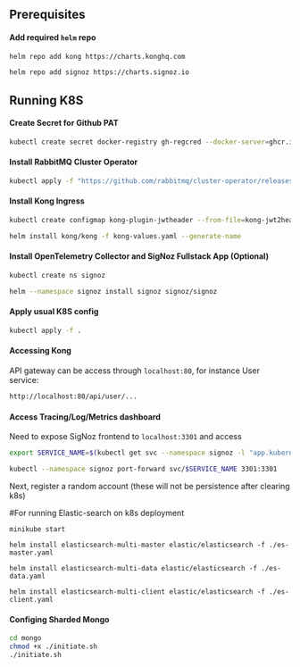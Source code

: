 
## Prerequisites


#### Add required `helm` repo

```bash
helm repo add kong https://charts.konghq.com
```

``` bash
helm repo add signoz https://charts.signoz.io
```

## Running K8S

#### Create Secret for Github PAT

```bash
kubectl create secret docker-registry gh-regcred --docker-server=ghcr.io --docker-username=GITHUB_USERNAME --docker-password=GITHUB_PAT
```


#### Install RabbitMQ Cluster Operator
```bash
kubectl apply -f "https://github.com/rabbitmq/cluster-operator/releases/latest/download/cluster-operator.yml"   
```

#### Install Kong Ingress

```bash
kubectl create configmap kong-plugin-jwtheader --from-file=kong-jwt2header

helm install kong/kong -f kong-values.yaml --generate-name
```

#### Install OpenTelemetry Collector and SigNoz Fullstack App (Optional)
```bash
kubectl create ns signoz

helm --namespace signoz install signoz signoz/signoz
```
#### Apply usual K8S config

```bash
kubectl apply -f .
```

#### Accessing Kong

API gateway can be access through `localhost:80`, for instance User service:

```bash
http://localhost:80/api/user/...
```

#### Access Tracing/Log/Metrics dashboard
Need to expose SigNoz frontend to `localhost:3301` and access

```bash
export SERVICE_NAME=$(kubectl get svc --namespace signoz -l "app.kubernetes.io/component=frontend" -o jsonpath="{.items[0].metadata.name}")

kubectl --namespace signoz port-forward svc/$SERVICE_NAME 3301:3301
```

Next, register a random account (these will not be persistence after clearing k8s)


#For running Elastic-search on k8s deployment
```
minikube start
```
```
helm install elasticsearch-multi-master elastic/elasticsearch -f ./es-master.yaml

helm install elasticsearch-multi-data elastic/elasticsearch -f ./es-data.yaml

helm install elasticsearch-multi-client elastic/elasticsearch -f ./es-client.yaml
```

#### Configing Sharded Mongo


```bash
cd mongo
chmod +x ./initiate.sh
./initiate.sh
```
